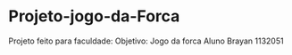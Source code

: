 # Projeto-jogo-da-Forca

Projeto feito para faculdade:
Objetivo: Jogo da forca
Aluno Brayan 1132051

